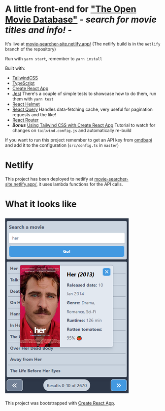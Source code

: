 # A little front-end for ["The Open Movie Database"](http://www.omdbapi.com/) *- search for movie titles and info! -*

It's live at [movie-searcher-site.netlify.app/](https://movie-searcher-site.netlify.app/)
(The netlify build is in the `netlify` branch of the repository)

Run with `yarn start`, remember to `yarn install`

Built with:

* [TailwindCSS](https://tailwindcss.com/)
* [TypeScript](https://www.typescriptlang.org/)
* [Create React App](https://create-react-app.dev/)
* [Jest](https://jestjs.io/) There's a couple of simple tests to showcase how to do them, run them with `yarn test`
* [React Helmet](https://github.com/nfl/react-helmet)
* [React Query](https://react-query.tanstack.com/) Handles data-fetching cache, very useful for pagination requests and the like!
* [React Router](https://reactrouter.com/)
* ***Bonus*** [Using Tailwind CSS with Create React App](https://daveceddia.com/tailwind-create-react-app/) Tutorial to watch for changes on `tailwind.config.js` and automatically re-build

If you want to run this project remember to get an API key from [omdbapi](http://www.omdbapi.com/) and add it to the configuration (`src/config.ts` in `master`)

# Netlify

This project has been deployed to netlify at [movie-searcher-site.netlify.app/](https://movie-searcher-site.netlify.app/), it uses lambda functions for the API calls.

# What it looks like

![screenshot of program](/public/screenshot.png)
---

This project was bootstrapped with [Create React App](https://github.com/facebook/create-react-app).
